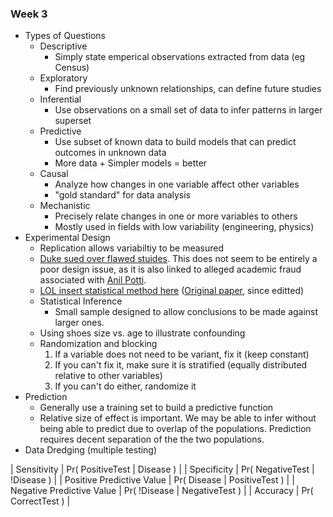 ### Week 3

* Types of Questions
  * Descriptive
    * Simply state emperical observations extracted from data (eg Census)
  * Exploratory
    * Find previously unknown relationships, can define future studies
  * Inferential
    * Use observations on a small set of data to infer patterns in larger superset
  * Predictive
    * Use subset of known data to build models that can predict outcomes in unknown data
    * More data + Simpler models = better
  * Causal
    * Analyze how changes in one variable affect other variables
    * "gold standard" for data analysis
  * Mechanistic
    * Precisely relate changes in one or more variables to others
    * Mostly used in fields with low variability (engineering, physics)
* Experimental Design
  * Replication allows variabiltiy to be measured
  * [Duke sued over flawed stuides][dukesuit]. This does not seem to be entirely a poor design issue, as it is also linked to alleged academic fraud associated with [Anil Potti][potti].
  * [LOL insert statistical method here][nsaunders] ([Original paper][zhangetal], since editted)
  * Statistical Inference
    * Small sample designed to allow conclusions to be made against larger ones.
  * Using shoes size vs. age to illustrate confounding
  * Randomization and blocking
    1. If a variable does not need to be variant, fix it (keep constant)
    2. If you can't fix it, make sure it is stratified (equally distributed relative to other variables)
    3. If you can't do either, randomize it
* Prediction
  * Generally use a training set to build a predictive function
  * Relative size of effect is important. We may be able to infer without being able to predict due to overlap of the populations. Prediction requires decent separation of the the two populations.
* Data Dredging (multiple testing)

| Sensitivity | Pr( PositiveTest | Disease ) |
| Specificity | Pr( NegativeTest | !Disease ) |
| Positive Predictive Value | Pr( Disease | PositiveTest ) |
| Negative Predictive Value | Pr( !Disease | NegativeTest ) |
| Accuracy | Pr( CorrectTest ) |
  
[dukesuit]: http://news.sciencemag.org/2011/09/flawed-cancer-trial-duke-sparks-lawsuit
[potti]: https://en.wikipedia.org/wiki/Anil_Potti
[nsaunders]: https://nsaunders.wordpress.com/2012/07/23/we-really-dont-care-what-statistical-method-you-used/

[zhangetal]: http://www.biomedcentral.com/1752-0509/5/S3/S4
